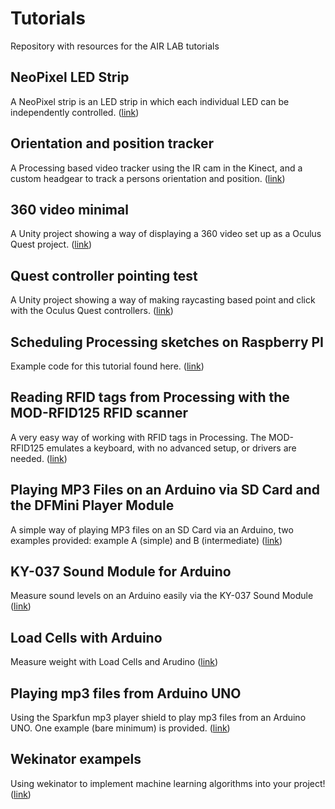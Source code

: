 # Tutorials

Repository with resources for the AIR LAB tutorials

## NeoPixel LED Strip

A NeoPixel strip is an LED strip in which each individual LED can be independently controlled.
([link](https://github.com/airlabitu/Tutorials/tree/master/NeoPixel_LED_strip))

## Orientation and position tracker

A Processing based video tracker using the IR cam in the Kinect, and a custom headgear to track a persons orientation and position.
([link](https://github.com/airlabitu/Tutorials/tree/master/Orientation_and_position_tracker))

## 360 video minimal

A Unity project showing a way of displaying a 360 video set up as a Oculus Quest project.
([link](https://github.com/airlabitu/Tutorials/tree/master/360_video_minimal))

## Quest controller pointing test

A Unity project showing a way of making raycasting based point and click with the Oculus Quest controllers.
([link](https://github.com/airlabitu/Tutorials/tree/master/QuestControllerPointingTest))

## Scheduling Processing sketches on Raspberry PI

Example code for this tutorial found here.
([link](https://airlab.itu.dk/scheduling-processing-sketches-on-raspberry-pi/))

## Reading RFID tags from Processing with the MOD-RFID125 RFID scanner

A very easy way of working with RFID tags in Processing. The MOD-RFID125 emulates a keyboard, with no advanced setup, or drivers are needed.
([link](https://github.com/airlabitu/Tutorials/tree/master/OLIMEX_RFID_scanner%20))

## Playing MP3 Files on an Arduino via SD Card and the DFMini Player Module

A simple way of playing MP3 files on an SD Card via an Arduino, two examples provided: example A (simple) and B (intermediate)
([link](https://github.com/airlabitu/Tutorials/tree/master/Arduino-MP3_DF-Mini-Player))

## KY-037 Sound Module for Arduino

Measure sound levels on an Arduino easily via the KY-037 Sound Module
([link](https://github.com/airlabitu/Tutorials/tree/master/KY-037_Sound_Module))

## Load Cells with Arduino

Measure weight with Load Cells and Arudino
([link](https://github.com/airlabitu/Tutorials/tree/master/LoadCell))

## Playing mp3 files from Arduino UNO

Using the Sparkfun mp3 player shield to play mp3 files from an Arduino UNO. One example (bare minimum) is provided.
([link](https://github.com/airlabitu/Tutorials/tree/master/Sparkfun_mp3_shield))

## Wekinator exampels

Using wekinator to implement machine learning algorithms into your project!
([link](https://github.com/airlabitu/Tutorials/tree/master/Wekinator_examples))
